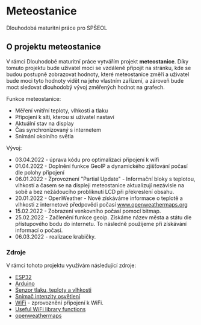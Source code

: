 # Meteostanice
Dlouhodobá maturitní práce pro SPŠEOL

<!-- O projektu meteostanice -->
## O projektu meteostanice


 V rámci Dlouhodobé maturitní práce vytvářím projekt <b>meteostanice</b>. Díky tomuto projektu bude uživatel moci se vzdáleně připojit na stránku, kde se budou postupně zobrazovat hodnoty, které meteostanice změří
 a uživatel bude moci tyto hodnoty vidět na jeho vlastním zařízení, a zároveň bude moct sledovat dlouhodobý vývoj změřených hodnot na grafech.

Funkce meteostanice:
* Měření vnitřní teploty, vlhkosti a tlaku
* Připojení k síti, kterou si uživatel nastaví
* Aktuální stav na display
* Čas synchronizovaný s internetem
* Snímání okolního světla

Vývoj:
* 03.04.2022 - úprava kódu pro optimalizaci připojení k wifi
* 01.04.2022 - Doplnění funkce GeoIP a dynamického zjišťování počasí dle polohy připojení
* 06.01.2022 - Zprovoznení "Partial Update" - Informační bloky s teplotou, vlhkostí a časem se na displeji meteostanice aktualizují nezávisle na sobě a bez nežádoucího probliknutí LCD při překreslení obsahu.
* 20.01.2022 - OpenWeather - Nově získáváme informace o teplotě a vlhkosti z internetové předpovědi počasí www.openweathermaps.org
* 15.02.2022 - Zobrazení venkovního počasí pomocí bitmap.
* 25.02.2022 - Začlenění funkce geoip. Získáme název města a státu dle přístupového bodu do internetu. To následně použijeme při získávání informací o počasí.
* 06.03.2022 - realizace krabičky.

### Zdroje

V rámci tohoto projektu využívám následující zdroje:

* [ESP32](https://www.espressif.com/en/products/socs/esp32)
* [Arduino](https://www.arduino.cc/)
* [Senzor tlaku, teploty a vlhkosti](https://www.laskarduino.cz/arduino-senzor-tlaku--teploty-a-vlhkosti-bme280/?gclid=Cj0KCQjw_fiLBhDOARIsAF4khR2fvlQXnq_xO4DAD73dtq50rHdLeThwb6clQdZHK3EN6LC8-JH3x-kaAu79EALw_wcB)
* [Snímač intenzity osvětlení](https://www.laskarduino.cz/snimac-intenzity-osvetleni-bh1750/?gclid=Cj0KCQjw_fiLBhDOARIsAF4khR38uxkTHjLC6kHs7Lx63dY76mJ1IqyA4cC-VUMG-MU0f4YmAvNsvpsaAqRwEALw_wcB)
* [WiFi](https://techtutorialsx.com/2017/04/24/esp32-connecting-to-a-wifi-network/) - zprovoznění připojení k WiFi.
* [Useful WiFi library functions](https://randomnerdtutorials.com/esp32-useful-wi-fi-functions-arduino/)
* [openweathermaps](https://openweathermap.org/)
